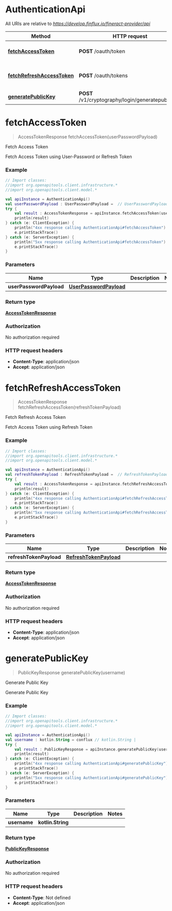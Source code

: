 # AuthenticationApi

All URIs are relative to *https://develop.finflux.io/fineract-provider/api*

Method | HTTP request | Description
------------- | ------------- | -------------
[**fetchAccessToken**](AuthenticationApi.md#fetchAccessToken) | **POST** /oauth/token | Fetch Access Token
[**fetchRefreshAccessToken**](AuthenticationApi.md#fetchRefreshAccessToken) | **POST** /oauth/tokens | Fetch Refresh Access Token
[**generatePublicKey**](AuthenticationApi.md#generatePublicKey) | **POST** /v1/cryptography/login/generatepublickey | Generate Public Key


<a name="fetchAccessToken"></a>
# **fetchAccessToken**
> AccessTokenResponse fetchAccessToken(userPasswordPayload)

Fetch Access Token

Fetch Access Token using User-Password or Refresh Token

### Example
```kotlin
// Import classes:
//import org.openapitools.client.infrastructure.*
//import org.openapitools.client.model.*

val apiInstance = AuthenticationApi()
val userPasswordPayload : UserPasswordPayload =  // UserPasswordPayload | 
try {
    val result : AccessTokenResponse = apiInstance.fetchAccessToken(userPasswordPayload)
    println(result)
} catch (e: ClientException) {
    println("4xx response calling AuthenticationApi#fetchAccessToken")
    e.printStackTrace()
} catch (e: ServerException) {
    println("5xx response calling AuthenticationApi#fetchAccessToken")
    e.printStackTrace()
}
```

### Parameters

Name | Type | Description  | Notes
------------- | ------------- | ------------- | -------------
 **userPasswordPayload** | [**UserPasswordPayload**](UserPasswordPayload.md)|  |

### Return type

[**AccessTokenResponse**](AccessTokenResponse.md)

### Authorization

No authorization required

### HTTP request headers

 - **Content-Type**: application/json
 - **Accept**: application/json

<a name="fetchRefreshAccessToken"></a>
# **fetchRefreshAccessToken**
> AccessTokenResponse fetchRefreshAccessToken(refreshTokenPayload)

Fetch Refresh Access Token

Fetch Access Token using Refresh Token

### Example
```kotlin
// Import classes:
//import org.openapitools.client.infrastructure.*
//import org.openapitools.client.model.*

val apiInstance = AuthenticationApi()
val refreshTokenPayload : RefreshTokenPayload =  // RefreshTokenPayload | 
try {
    val result : AccessTokenResponse = apiInstance.fetchRefreshAccessToken(refreshTokenPayload)
    println(result)
} catch (e: ClientException) {
    println("4xx response calling AuthenticationApi#fetchRefreshAccessToken")
    e.printStackTrace()
} catch (e: ServerException) {
    println("5xx response calling AuthenticationApi#fetchRefreshAccessToken")
    e.printStackTrace()
}
```

### Parameters

Name | Type | Description  | Notes
------------- | ------------- | ------------- | -------------
 **refreshTokenPayload** | [**RefreshTokenPayload**](RefreshTokenPayload.md)|  |

### Return type

[**AccessTokenResponse**](AccessTokenResponse.md)

### Authorization

No authorization required

### HTTP request headers

 - **Content-Type**: application/json
 - **Accept**: application/json

<a name="generatePublicKey"></a>
# **generatePublicKey**
> PublicKeyResponse generatePublicKey(username)

Generate Public Key

Generate Public Key

### Example
```kotlin
// Import classes:
//import org.openapitools.client.infrastructure.*
//import org.openapitools.client.model.*

val apiInstance = AuthenticationApi()
val username : kotlin.String = conflux // kotlin.String | 
try {
    val result : PublicKeyResponse = apiInstance.generatePublicKey(username)
    println(result)
} catch (e: ClientException) {
    println("4xx response calling AuthenticationApi#generatePublicKey")
    e.printStackTrace()
} catch (e: ServerException) {
    println("5xx response calling AuthenticationApi#generatePublicKey")
    e.printStackTrace()
}
```

### Parameters

Name | Type | Description  | Notes
------------- | ------------- | ------------- | -------------
 **username** | **kotlin.String**|  |

### Return type

[**PublicKeyResponse**](PublicKeyResponse.md)

### Authorization

No authorization required

### HTTP request headers

 - **Content-Type**: Not defined
 - **Accept**: application/json

